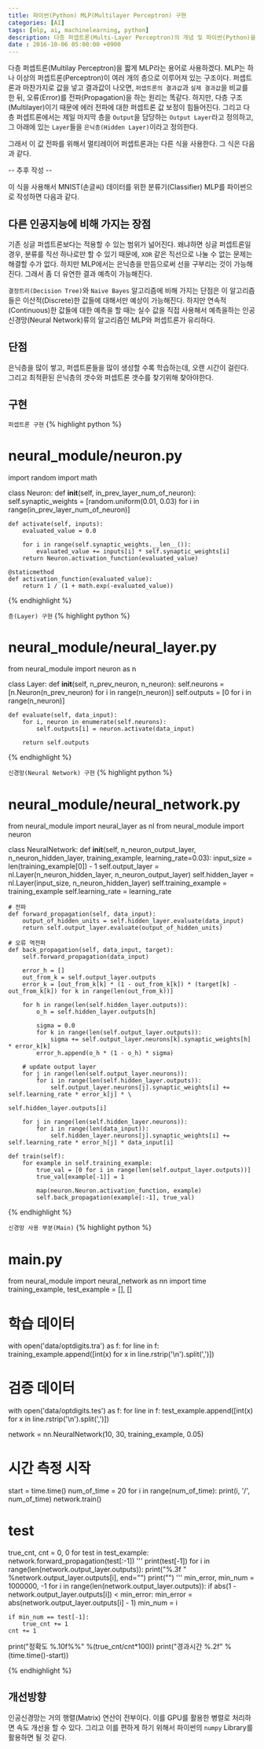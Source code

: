 ```yaml
---
title: 파이썬(Python) MLP(Multilayer Perceptron) 구현
categories: [AI]
tags: [mlp, ai, machinelearning, python]
description: 다층 퍼셉트론(Multi-Layer Perceptron)의 개념 및 파이썬(Python)을 활용한 구현과 MNIST 데이터 분류(Classification)
date : 2016-10-06 05:00:00 +0900
---
```


다층 퍼셉트론(Multilay Perceptron)을 짧게 MLP라는 용어로 사용하겠다. MLP는 하나 이상의 퍼셉트론(Perceptron)이 여러 개의 층으로 이루어져 있는 구조이다. 퍼셉트론과 마찬가지로 값을 넣고 결과값이 나오면, `퍼셉트론의 결과값`과 `실제 결과값`을 비교를 한 뒤, 오류(Error)를 전파(Propagation)을 하는 원리는 똑같다. 하지만, 다층 구조(Multilayer)이기 때문에 에러 전파에 대한 퍼셉트론 값 보정이 힘들어진다. 그리고 다층 퍼셉트론에서는 제일 마지막 층을 `Output`을 담당하는 `Output Layer`라고 정의하고, 그 아래에 있는 `Layer`들을 `은닉층(Hidden Layer)`이라고 정의한다.

그래서 이 값 전파를 위해서 멀티레이어 퍼셉트론과는 다른 식을 사용한다. 그 식은 다음과 같다.

-- 추후 작성 --

이 식을 사용해서 MNIST(손글씨) 데이터를 위한 분류기(Classifier) MLP를 파이썬으로 작성하면 다음과 같다.

## 다른 인공지능에 비해 가지는 장점

기존 싱글 퍼셉트론보다는 적용할 수 있는 범위가 넒어진다. 왜냐하면 싱글 퍼셉트론일 경우, 분류를 직선 하나로만 할 수 있기 때문에, `XOR` 같은 직선으로 나눌 수 없는 문제는 해결할 수가 없다. 하지만 MLP에서는 은닉층을 만듬으로써 선을 구부리는 것이 가능해진다. 그래서 좀 더 유연한 결과 예측이 가능해진다.

`결정트리(Decision Tree)`와 `Naive Bayes` 알고리즘에 비해 가지는 단점은 이 알고리즘들은 이산적(Discrete)한 값들에 대해서만 예상이 가능해진다. 하지만 연속적(Continuous)한 값들에 대한 예측을 할 때는 실수 값을 직접 사용해서 예측을하는 인공신경망(Neural Network)류의 알고리즘인 MLP와 퍼셉트론가 유리하다.

## 단점

은닉층을 많이 쌓고, 퍼셉트론들을 많이 생성할 수록 학습하는데, 오랜 시간이 걸린다. 그리고 최적환된 은닉층의 갯수와 퍼셉트론 갯수를 찾기위해 찾아야한다.

## 구현

`퍼셉트론 구현`
{% highlight python %}
# neural_module/neuron.py

import random
import math


class Neuron:
    def __init__(self, in_prev_layer_num_of_neuron):
        self.synaptic_weights = [random.uniform(0.01, 0.03) for i in range(in_prev_layer_num_of_neuron)]

    def activate(self, inputs):
        evaluated_value = 0.0

        for i in range(self.synaptic_weights.__len__()):
            evaluated_value += inputs[i] * self.synaptic_weights[i]
        return Neuron.activation_function(evaluated_value)

    @staticmethod
    def activation_function(evaluated_value):
        return 1 / (1 + math.exp(-evaluated_value))
{% endhighlight %}

`층(Layer) 구현`
{% highlight python %}
# neural_module/neural_layer.py

from neural_module import neuron as n

class Layer:
    def __init__(self, n_prev_neuron, n_neuron):
        self.neurons = [n.Neuron(n_prev_neuron) for i in range(n_neuron)]
        self.outputs = [0 for i in range(n_neuron)]

    def evaluate(self, data_input):
        for i, neuron in enumerate(self.neurons):
            self.outputs[i] = neuron.activate(data_input)

        return self.outputs

{% endhighlight %}

`신경망(Neural Network) 구현`
{% highlight python %}
# neural_module/neural_network.py

from neural_module import neural_layer as nl
from neural_module import neuron

class NeuralNetwork:
    def __init__(self, n_neuron_output_layer, n_neuron_hidden_layer, training_example, learning_rate=0.03):
        input_size = len(training_example[0]) - 1
        self.output_layer = nl.Layer(n_neuron_hidden_layer, n_neuron_output_layer)
        self.hidden_layer = nl.Layer(input_size, n_neuron_hidden_layer)
        self.training_example = training_example
        self.learning_rate = learning_rate

    # 전파
    def forward_propagation(self, data_input):
        output_of_hidden_units = self.hidden_layer.evaluate(data_input)
        return self.output_layer.evaluate(output_of_hidden_units)

    # 오류 역전파
    def back_propagation(self, data_input, target):
        self.forward_propagation(data_input)

        error_h = []
        out_from_k = self.output_layer.outputs
        error_k = [out_from_k[k] * (1 - out_from_k[k]) * (target[k] - out_from_k[k]) for k in range(len(out_from_k))]

        for h in range(len(self.hidden_layer.outputs)):
            o_h = self.hidden_layer.outputs[h]

            sigma = 0.0
            for k in range(len(self.output_layer.outputs)):
                sigma += self.output_layer.neurons[k].synaptic_weights[h] * error_k[k]
            error_h.append(o_h * (1 - o_h) * sigma)

        # update output layer
        for j in range(len(self.output_layer.neurons)):
            for i in range(len(self.hidden_layer.outputs)):
                self.output_layer.neurons[j].synaptic_weights[i] += self.learning_rate * error_k[j] * \
                                                                    self.hidden_layer.outputs[i]

        for j in range(len(self.hidden_layer.neurons)):
            for i in range(len(data_input)):
                self.hidden_layer.neurons[j].synaptic_weights[i] += self.learning_rate * error_h[j] * data_input[i]

    def train(self):
        for example in self.training_example:
            true_val = [0 for i in range(len(self.output_layer.outputs))]
            true_val[example[-1]] = 1

            map(neuron.Neuron.activation_function, example)
            self.back_propagation(example[:-1], true_val)

{% endhighlight %}

`신경망 사용 부분(Main)`
{% highlight python %}
# main.py

from neural_module import neural_network as nn
import time
training_example, test_example = [], []

# 학습 데이터
with open('data/optdigits.tra') as f:
    for line in f:
        training_example.append([int(x) for x in line.rstrip('\n').split(',')])

# 검증 데이터
with open('data/optdigits.tes') as f:
    for line in f:
        test_example.append([int(x) for x in line.rstrip('\n').split(',')])

network = nn.NeuralNetwork(10, 30, training_example, 0.05)

# 시간 측정 시작
start = time.time()
num_of_time = 20
for i in range(num_of_time):
    print(i, '/', num_of_time)
    network.train()

# test
true_cnt, cnt = 0, 0
for test in test_example:
    network.forward_propagation(test[:-1])
    '''
    print(test[-1])
    for i in range(len(network.output_layer.outputs)):
        print("%.3f " %network.output_layer.outputs[i], end="")
    print("")
    '''
    min_error, min_num = 1000000, -1
    for i in range(len(network.output_layer.outputs)):
        if abs(1 - network.output_layer.outputs[i]) < min_error:
            min_error = abs(network.output_layer.outputs[i] - 1)
            min_num = i

    if min_num == test[-1]:
        true_cnt += 1
    cnt += 1

print("정확도 %.10f%%" %(true_cnt/cnt*100))
print("경과시간 %.2f" %(time.time()-start))

{% endhighlight %}

## 개선방향

인공신경망는 거의 행렬(Matrix) 연산이 전부이다. 이를 GPU를 활용한 병렬로 처리하면 속도 개선을 할 수 있다. 그리고 이를 편하게 하기 위해서 파이썬의 `numpy` Library를 활용하면 될 것 같다.
